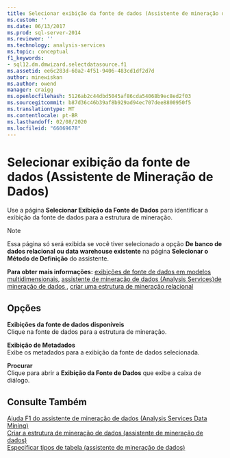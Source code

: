 ```yaml
---
title: Selecionar exibição da fonte de dados (Assistente de mineração de dados) | Microsoft Docs
ms.custom: ''
ms.date: 06/13/2017
ms.prod: sql-server-2014
ms.reviewer: ''
ms.technology: analysis-services
ms.topic: conceptual
f1_keywords:
- sql12.dm.dmwizard.selectdatasource.f1
ms.assetid: ee6c283d-60a2-4f51-9406-483cd1df2d7d
author: minewiskan
ms.author: owend
manager: craigg
ms.openlocfilehash: 5126ab2c44dbd5045af86cda54068b9ec8ed2f03
ms.sourcegitcommit: b87d36c46b39af8b929ad94ec707dee8800950f5
ms.translationtype: MT
ms.contentlocale: pt-BR
ms.lasthandoff: 02/08/2020
ms.locfileid: "66069678"
---
```

# <a name="select-data-source-view-data-mining-wizard"></a>Selecionar exibição da fonte de dados (Assistente de Mineração de Dados)
  Use a página **Selecionar Exibição da Fonte de Dados** para identificar a exibição da fonte de dados para a estrutura de mineração.  
  
> [!NOTE]  
>  Essa página só será exibida se você tiver selecionado a opção **De banco de dados relacional ou data warehouse existente** na página **Selecionar o Método de Definição** do assistente.  
  
 **Para obter mais informações:** [exibições de fonte de dados em modelos multidimensionais](multidimensional-models/data-source-views-in-multidimensional-models.md), [assistente de mineração de dados &#40;Analysis Services&#41;de mineração de dados ](data-mining/data-mining-wizard-analysis-services-data-mining.md), [criar uma estrutura de mineração relacional](data-mining/create-a-relational-mining-structure.md)  
  
## <a name="options"></a>Opções  
 **Exibições da fonte de dados disponíveis**  
 Clique na fonte de dados para a estrutura de mineração.  
  
 **Exibição de Metadados**  
 Exibe os metadados para a exibição da fonte de dados selecionada.  
  
 **Procurar**  
 Clique para abrir a **Exibição da Fonte de Dados** que exibe a caixa de diálogo.  
  
## <a name="see-also"></a>Consulte Também  
 [Ajuda F1 do assistente de mineração de dados &#40;Analysis Services Data Mining&#41;](data-mining-wizard-f1-help-analysis-services-data-mining.md)   
 [Criar a estrutura de mineração de dados &#40;assistente de mineração de dados&#41;](create-the-data-mining-structure-data-mining-wizard.md)   
 [Especificar tipos de tabela &#40;assistente de mineração de dados&#41;](specify-table-types-data-mining-wizard.md)  
  
  
